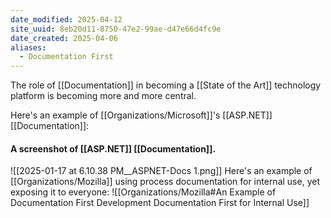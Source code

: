 ```yaml
---
date_modified: 2025-04-12
site_uuid: 8eb20d11-8750-47e2-99ae-d47e66d4fc9e
date_created: 2025-04-06
aliases:
  - Documentation First
---
```


The role of [[Documentation]] in becoming a [[State of the Art]] technology platform is becoming more and more central.  

Here's an example of [[Organizations/Microsoft]]'s [[ASP.NET]] [[Documentation]]:

#### A screenshot of [[ASP.NET]] [[Documentation]].
![[2025-01-17 at 6.10.38 PM__ASPNET-Docs 1.png]]
Here's an example of [[Organizations/Mozilla]] using process documentation for internal use, yet exposing it to everyone:
![[Organizations/Mozilla#An Example of Documentation First Development Documentation First for Internal Use]]
